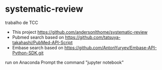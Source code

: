 # systematic-review

trabalho de TCC

- This project https://github.com/andersonlthome/systematic-review
- Pubmed search based on https://github.com/tatsuya-takahashi/PubMed-API-Script
- Embase search based on https://github.com/AntonYuryev/Embase-API-Python-SDK.git

run on Anaconda Prompt the command "jupyter notebook"
